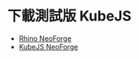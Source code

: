 # 下載測試版 KubeJS

- [Rhino NeoForge][saps_meven-rhino_neoforge]
- [KubeJS NeoForge][saps_meven-kubejs_neoforge]

[saps_meven-rhino_neoforge]: https://maven.saps.dev/#/releases/dev/latvian/mods/rhino-neoforge
[saps_meven-kubejs_neoforge]: https://maven.saps.dev/#/releases/dev/latvian/mods/kubejs-neoforge
